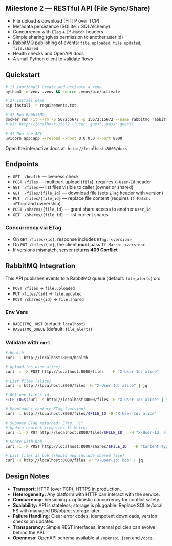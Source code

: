 ## Milestone 2 — RESTful API (File Sync/Share)

- File upload & download (HTTP over TCP)
- Metadata persistence (SQLite + SQLAlchemy)
- Concurrency with `ETag` + `If-Match` headers
- Simple sharing (gives permission to another user id)
- RabbitMQ publishing of events: `file.uploaded`, `file.updated`, `file.shared`
- Health checks and OpenAPI docs
- A small Python client to validate flows

## Quickstart

```bash
# 1) (optional) Create and activate a venv
python3 -m venv .venv && source .venv/bin/activate

# 2) Install deps
pip install -r requirements.txt

# 3) Run RabbitMQ
docker run -it --rm -p 5672:5672 -p 15672:15672 --name rabbitmq rabbitmq:3-management
# UI: http://localhost:15672  (user: guest, pass: guest)

# 4) Run the API
uvicorn app:app --reload --host 0.0.0.0 --port 8000
```

Open the interactive docs at: `http://localhost:8000/docs`

## Endpoints

- `GET  /health` — liveness check
- `POST /files` — multipart upload (`file`), requires `X-User-Id` header
- `GET  /files` — list files visible to caller (owner or shared)
- `GET  /files/{file_id}` — download file (sets `ETag` header with version)
- `PUT  /files/{file_id}` — replace file content (requires `If-Match: <ETag>` and ownership)
- `POST /shares/{file_id}` — grant share access to another `user_id`
- `GET  /shares/{file_id}` — list current shares

### Concurrency via ETag

- On `GET /files/{id}`, response includes `ETag: <version>`
- On `PUT /files/{id}`, the client **must** pass `If-Match: <version>`
- If versions mismatch, server returns **409 Conflict**

## RabbitMQ Integration

This API publishes events to a RabbitMQ queue (default: `file_alerts`) on:
- `POST /files` -> `file.uploaded`
- `PUT /files/{id}` -> `file.updated`
- `POST /shares/{id}` -> `file.shared`

### Env Vars
- `RABBITMQ_HOST` (default: `localhost`)
- `RABBITMQ_QUEUE` (default: `file_alerts`)

### Validate with `curl`

```bash
# Health
curl -i http://localhost:8000/health

# Upload (as user alice)
curl -i -X POST http://localhost:8000/files   -H "X-User-Id: alice"   -F "file=@README.md"

# List files (alice)
curl -s http://localhost:8000/files -H "X-User-Id: alice" | jq

# Get one file's id
FILE_ID=$(curl -s http://localhost:8000/files -H "X-User-Id: alice" | jq -r '.[0].id')

# Download + capture ETag (version)
curl -i http://localhost:8000/files/$FILE_ID -H "X-User-Id: alice"

# Suppose ETag returned: ETag: "1"
# Update content (requires If-Match)
curl -i -X PUT http://localhost:8000/files/$FILE_ID   -H "X-User-Id: alice"   -H 'If-Match: "1"'   -F "file=@requirements.txt"

# Share with bob
curl -i -X POST http://localhost:8000/shares/$FILE_ID   -H "Content-Type: application/json"   -H "X-User-Id: alice"   -d '{"target_user_id":"bob"}'

# List files as bob (should now include shared file)
curl -s http://localhost:8000/files -H "X-User-Id: bob" | jq
```

## Design Notes

- **Transport:** HTTP (over TCP), HTTPS in production.
- **Heterogeneity:** Any platform with HTTP can interact with the service.
- **Concurrency:** Versioning + optimistic concurrency for conflict safety.
- **Scalability:** API is stateless; storage is pluggable. Replace SQLite/local FS with managed DB/object storage later.
- **Failure Handling:** Clear error codes, idempotent downloads, version checks on updates.
- **Transparency:** Simple REST interfaces; internal policies can evolve behind the API.
- **Openness:** OpenAPI schema available at `/openapi.json` and `/docs`.
